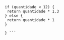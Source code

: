 ```function calculaPrecoTotal(quantidade) { 
if (quantidade < 12) { 
 return quantidade * 1.3 
} else { 
 return quantidade * 1 
} 

} ```